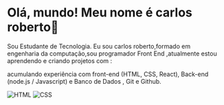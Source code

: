 # Olá, mundo! Meu nome é carlos roberto👋
 
 Sou Estudante de Tecnologia.
 Eu sou carlos roberto,formado em engenharia da computação,sou programador Front End ,atualmente  estou aprendendo e criando projetos com :

 acumulando experiência com front-end (HTML, CSS, React), Back-end (node.js / Javascript) e Banco de Dados , Git e Github.


![HTML](https://img.shields.io/badge/HTML5-E34F26?style=for-the-badge&logo=html5&logoColor=white)
![CSS](https://img.shields.io/badge/CSS3-1572B6?style=for-the-badge&logo=css3&logoColor=white)


<br>


